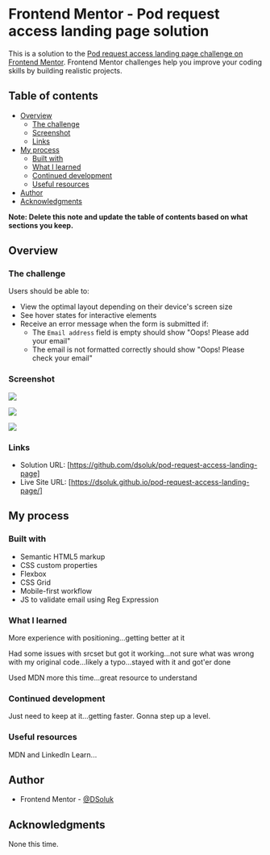 # Frontend Mentor - Pod request access landing page solution

This is a solution to the [Pod request access landing page challenge on Frontend Mentor](https://www.frontendmentor.io/challenges/pod-request-access-landing-page-eyTmdkLSG). Frontend Mentor challenges help you improve your coding skills by building realistic projects.

## Table of contents

- [Overview](#overview)
  - [The challenge](#the-challenge)
  - [Screenshot](#screenshot)
  - [Links](#links)
- [My process](#my-process)
  - [Built with](#built-with)
  - [What I learned](#what-i-learned)
  - [Continued development](#continued-development)
  - [Useful resources](#useful-resources)
- [Author](#author)
- [Acknowledgments](#acknowledgments)

**Note: Delete this note and update the table of contents based on what sections you keep.**

## Overview

### The challenge

Users should be able to:

- View the optimal layout depending on their device's screen size
- See hover states for interactive elements
- Receive an error message when the form is submitted if:
  - The `Email address` field is empty should show "Oops! Please add your email"
  - The email is not formatted correctly should show "Oops! Please check your email"

### Screenshot

![](screenshot-mobile.jpg)

![](screenshot-tablet.jpg)

![](screenshot-desktop.jpg)

### Links

- Solution URL: [https://github.com/dsoluk/pod-request-access-landing-page]
- Live Site URL: [https://dsoluk.github.io/pod-request-access-landing-page/]

## My process

### Built with

- Semantic HTML5 markup
- CSS custom properties
- Flexbox
- CSS Grid
- Mobile-first workflow
- JS to validate email using Reg Expression

### What I learned

More experience with positioning...getting better at it

Had some issues with srcset but got it working...not sure what was wrong with my original code...likely a typo...stayed with it and got'er done

Used MDN more this time...great resource to understand

### Continued development

Just need to keep at it...getting faster. Gonna step up a level.

### Useful resources

MDN and LinkedIn Learn...

## Author

- Frontend Mentor - [@DSoluk](https://www.frontendmentor.io/profile/DSoluk)

## Acknowledgments

None this time.
